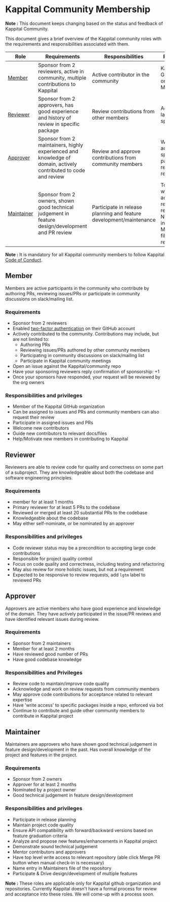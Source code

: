 # Kappital Community Membership

**Note :** This document keeps changing based on the status and feedback of Kappital Community.

This document gives a brief overview of the Kappital community roles with the requirements and responsibilities associated with them.

| Role                      | Requirements                                                                                                    | Responsibilities                                                                                        | Privileges                                                                                       |
|---------------------------|-----------------------------------------------------------------------------------------------------------------|---------------------------------------------------------------------------------------------------------|--------------------------------------------------------------------------------------------------|
| [Member](#member)         | Sponsor from 2 reviewers, active in community, multiple contributions to Kappital                               | Active contributor in the community                                                                     | Kappital GitHub organization Member                                                              |
| [Reviewer](#member)       | Sponsor from 2 approvers, has good experience and history of review in specific package                         | Review contributions from other members                                                                 | Add `lgtm` label to specific PRs                                                                 |
| [Approver](#approver)     | Sponsor from 2 maintainers, highly experienced and knowledge of domain, actively contributed to code and review | Review and approve contributions from community members                                                 | Write access to specific packages in relevant repository                                         |
| [Maintainer](#maintainer) | Sponsor from 2 owners, shown good technical judgement in feature design/development and PR review               | Participate in release planning and feature development/maintenance                                     | Top level write access to relevant repository. Name entry in Maintainers file of the repository  |


**Note :** It is mandatory for all Kappital community members to follow Kappital [Code of Conduct].

## Member

Members are active participants in the community who contribute by authoring PRs,
reviewing issues/PRs or participate in community discussions on slack/mailing list.


### Requirements

- Sponsor from 2 reviewers
- Enabled [two-factor authentication] on their GitHub account
- Actively contributed to the community. Contributions may include, but are not limited to:
  - Authoring PRs
  - Reviewing issues/PRs authored by other community members
  - Participating in community discussions on slack/mailing list
  - Participate in Kappital community meetings
- Open an issue against the Kappital/community repo
- Have your sponsoring reviewers reply confirmation of sponsorship: +1
- Once your sponsors have responded, your request will be reviewed by the org owners


### Responsibilities and privileges

- Member of the Kappital GitHub organization
- Can be assigned to issues and PRs and community members can also request their review
- Participate in assigned issues and PRs
- Welcome new contributors
- Guide new contributors to relevant docs/files
- Help/Motivate new members in contributing to Kappital

## Reviewer

Reviewers are able to review code for quality and correctness on some part of a subproject.
They are knowledgeable about both the codebase and software engineering principles.


### Requirements

- member for at least 1 months
- Primary reviewer for at least 5 PRs to the codebase
- Reviewed or merged at least 20 substantial PRs to the codebase
- Knowledgeable about the codebase
- May either self-nominate,  or be nominated by an approver


### Responsibilities and privileges

- Code reviewer status may be a precondition to accepting large code contributions
- Responsible for project quality control
- Focus on code quality and correctness, including testing and refactoring
- May also review for more holistic issues, but not a requirement
- Expected to be responsive to review requests, add `lgtm` label to reviewed PRs

## Approver

Approvers are active members who have good experience and knowledge of the domain.
They have actively participated in the issue/PR reviews and have identified relevant issues during review.


### Requirements

- Sponsor from 2 maintainers
- Member for at least 2 months
- Have reviewed good number of PRs
- Have good codebase knowledge


### Responsibilities and Privileges

- Review code to maintain/improve code quality
- Acknowledge and work on review requests from community members
- May approve code contributions for acceptance related to relevant expertise
- Have 'write access' to specific packages inside a repo, enforced via bot
- Continue to contribute and guide other community members to contribute in Kappital project

## Maintainer

Maintainers are approvers who have shown good technical judgement in feature design/development in the past.
Has overall knowledge of the project and features in the project.

### Requirements

- Sponsor from 2 owners
- Approver for at least 2 months
- Nominated by a project owner
- Good technical judgement in feature design/development

### Responsibilities and privileges

- Participate in release planning
- Maintain project code quality
- Ensure API compatibility with forward/backward versions based on feature graduation criteria
- Analyze and propose new features/enhancements in Kappital project
- Demonstrate sound technical judgement
- Mentor contributors and approvers
- Have top level write access to relevant repository (able click Merge PR button when manual check-in is necessary)
- Name entry in Maintainers file of the repository
- Participate & Drive design/development of multiple features


**Note :** These roles are applicable only for Kappital github organization and repositories. Currently Kappital doesn't have a formal process for review and acceptance into these roles. We will come-up with a process soon.

[Code of Conduct]: https://github.com/Kappital/community/blob/master/CODE_OF_CONDUCT.md
[two-factor authentication]: https://help.github.com/articles/about-two-factor-authentication